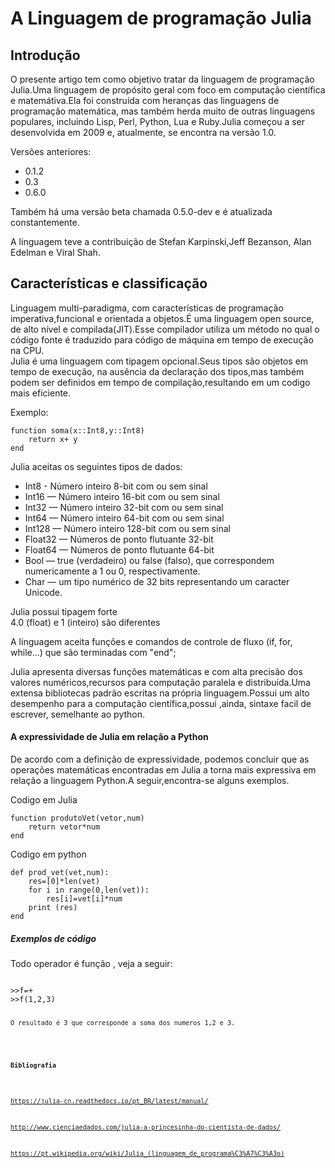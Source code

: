 
<h1>A Linguagem de programação Julia</h1>

<h2>Introdução</h2>

<p> O presente artigo tem como objetivo tratar da linguagem de programação Julia.Uma linguagem de propósito geral com foco em computação científica e matemátiva.Ela foi construída com heranças das linguagens de programação matemática, mas também herda muito de outras linguagens populares, incluindo Lisp, Perl, Python, Lua e Ruby.Julia começou a ser desenvolvida em 2009 e, atualmente, se encontra na versão 1.0.</p>
<p>Versões anteriores:  
<ul>
  <li>0.1.2 </li>
  <li>0.3 </li>
  <li>0.6.0 </li>
</ul>
Também há uma versão beta chamada 0.5.0-dev e é atualizada constantemente.
</p>

<p>A linguagem teve a contribuição de Stefan Karpinski,Jeff Bezanson, Alan Edelman e Viral Shah.</p>


<h2>Características e classificação</h2>

<p>Linguagem multi-paradigma, com características de programação imperativa,funcional e orientada a objetos.É uma linguagem open source, de alto nível e compilada(JIT).Esse compilador utiliza um método no qual o código fonte é traduzido para código de máquina em tempo de execução na CPU.</br>
Julia é uma linguagem com tipagem opcional.Seus tipos são objetos em tempo de execução, na ausência da declaração dos tipos,mas também podem ser definidos em tempo de compilação,resultando em um codigo mais eficiente.</p>
<p>
Exemplo:
<pre><code>function soma(x::Int8,y::Int8)
    return x+ y 
end</code></pre>
</p>
<p>Julia aceitas os seguintes tipos de dados:</p>
<ul>  
  <li>Int8 - Número inteiro 8-bit com ou sem sinal</li>
  <li>Int16 — Número inteiro 16-bit com ou sem sinal</li>
  <li>Int32 — Número inteiro 32-bit com ou sem sinal</li>
  <li>Int64 — Número inteiro 64-bit com ou sem sinal</li>
  <li>Int128 — Número inteiro 128-bit com ou sem sinal</li>
  <li>Float32 — Números de ponto flutuante 32-bit</li>
  <li>Float64 — Números de ponto flutuante 64-bit</li>
  <li>Bool — true (verdadeiro) ou false (falso), que correspondem numericamente a 1 ou 0, respectivamente.</li>
  <li>Char — um tipo numérico de 32 bits representando um caracter Unicode.</li>
 </ul>
 <p>Julia possui tipagem forte</br>
    4.0 (float) e 1 (inteiro) são diferentes 
</p>
<p>A linguagem aceita funções e comandos de controle de fluxo (if, for, while...) que são terminadas com "end";</p> 

<p>Julia apresenta diversas funções matemáticas e com alta precisão dos valores numéricos,recursos para computação paralela e distribuída.Uma extensa bibliotecas padrão escritas na própria linguagem.Possui um alto desempenho para a computação científica,possui ,ainda, sintaxe facil de escrever, semelhante ao python.
 
<h4>A expressividade de Julia em relação a Python</h4>
<p>De acordo com a definição de expressividade, podemos concluir que as operações matemáticas encontradas em Julia a torna mais expressiva em relação a linguagem Python.A seguir,encontra-se alguns exemplos.</p>
  
<p>Codigo em Julia  
<pre><code>function produtoVet(vetor,num)
    return vetor*num
end</code></pre>
</p>

<p>Codigo em python
<pre><code>def prod_vet(vet,num):
    res=[0]*len(vet)
    for i in range(0,len(vet)):
        res[i]=vet[i]*num
    print (res)
end</code></pre>
</p>

<h5>Exemplos de código</h5>

<p>Todo operador é função , veja a seguir:
<pre><code>
>>f=+
>>f(1,2,3)
</pre><code>
O resultado é 3 que corresponde a soma dos numeros 1,2 e 3.</p>
  
 <h4>Bibliografia</h4>

<https://julia-cn.readthedocs.io/pt_BR/latest/manual/>

<http://www.cienciaedados.com/julia-a-princesinha-do-cientista-de-dados/>

<https://pt.wikipedia.org/wiki/Julia_(linguagem_de_programa%C3%A7%C3%A3o)>
